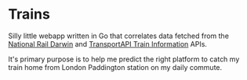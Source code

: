 # Trains

Silly little webapp written in Go that correlates data fetched from the
[National Rail Darwin][1] and [TransportAPI Train Information][2] APIs.

It's primary purpose is to help me predict the right platform to catch my train
home from London Paddington station on my daily commute.

[1]: http://www.nationalrail.co.uk/46391.aspx
[2]: https://developer.transportapi.com/documentation/train-information
